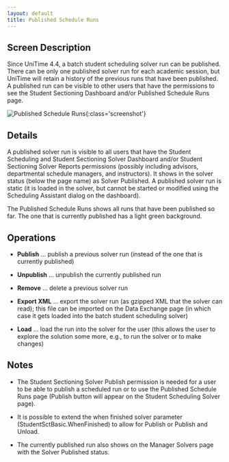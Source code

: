 ```yaml
---
layout: default
title: Published Schedule Runs
---
```



## Screen Description

Since UniTime 4.4, a batch student scheduling solver run can be published. There can be only one published solver run for each academic session, but UniTime will retain a history of the previous runs that have been published. A published run can be visible to other users that have the permissions to see the Student Sectioning Dashboard and/or Published Schedule Runs page.

![Published Schedule Runs](images/published-schedule-runs-1.png){:class='screenshot'}

## Details

A published solver run is visible to all users that have the Student Scheduling and Student Sectioning Solver Dashboard and/or Student Sectioning Solver Reports permissions (possibly including advisors, departmental schedule managers, and instructors). It shows in the solver status (below the page name) as Solver Published. A published solver run is static (it is loaded in the solver, but cannot be started or modified using the Scheduling Assistant dialog on the dashboard).

The Published Schedule Runs shows all runs that have been published so far. The one that is currently published has a light green background.

## Operations

* **Publish** ... publish a previous solver run (instead of the one that is currently published)

* **Unpublish** ... unpublish the currently published run

* **Remove** ... delete a previous solver run

* **Export XML** ... export the solver run (as gzipped XML that the solver can read); this file can be imported on the Data Exchange page (in which case it gets loaded into the batch student scheduling solver)

* **Load** ... load the run into the solver for the user (this allows the user to explore the solution some more, e.g., to run the solver or to make changes)

## Notes

* The Student Sectioning Solver Publish permission is needed for a user to be able to publish a scheduled run or to use the Published Schedule Runs page (Publish button will appear on the Student Scheduling Solver page).

* It is possible to extend the when finished solver parameter (StudentSctBasic.WhenFinished) to allow for Publish or Publish and Unload.

* The currently published run also shows on the Manager Solvers page with the Solver Published status.

